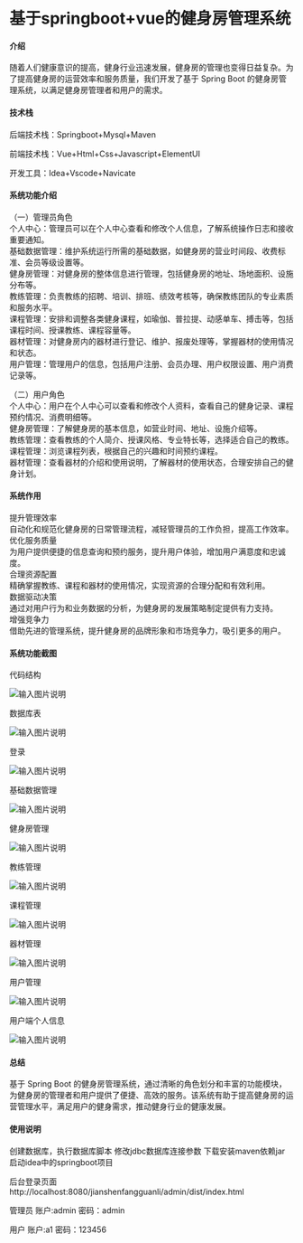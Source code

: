 # 基于springboot+vue的健身房管理系统

#### 介绍

随着人们健康意识的提高，健身行业迅速发展，健身房的管理也变得日益复杂。为了提高健身房的运营效率和服务质量，我们开发了基于 Spring Boot 的健身房管理系统，以满足健身房管理者和用户的需求。

#### 技术栈

后端技术栈：Springboot+Mysql+Maven

前端技术栈：Vue+Html+Css+Javascript+ElementUI

开发工具：Idea+Vscode+Navicate

#### 系统功能介绍

（一）管理员角色  
个人中心：管理员可以在个人中心查看和修改个人信息，了解系统操作日志和接收重要通知。  
基础数据管理：维护系统运行所需的基础数据，如健身房的营业时间段、收费标准、会员等级设置等。  
健身房管理：对健身房的整体信息进行管理，包括健身房的地址、场地面积、设施分布等。  
教练管理：负责教练的招聘、培训、排班、绩效考核等，确保教练团队的专业素质和服务水平。  
课程管理：安排和调整各类健身课程，如瑜伽、普拉提、动感单车、搏击等，包括课程时间、授课教练、课程容量等。  
器材管理：对健身房内的器材进行登记、维护、报废处理等，掌握器材的使用情况和状态。  
用户管理：管理用户的信息，包括用户注册、会员办理、用户权限设置、用户消费记录等。  

（二）用户角色  
个人中心：用户在个人中心可以查看和修改个人资料，查看自己的健身记录、课程预约情况、消费明细等。  
健身房管理：了解健身房的基本信息，如营业时间、地址、设施介绍等。  
教练管理：查看教练的个人简介、授课风格、专业特长等，选择适合自己的教练。  
课程管理：浏览课程列表，根据自己的兴趣和时间预约课程。  
器材管理：查看器材的介绍和使用说明，了解器材的使用状态，合理安排自己的健身计划。  

#### 系统作用

提升管理效率  
自动化和规范化健身房的日常管理流程，减轻管理员的工作负担，提高工作效率。  
优化服务质量  
为用户提供便捷的信息查询和预约服务，提升用户体验，增加用户满意度和忠诚度。  
合理资源配置  
精确掌握教练、课程和器材的使用情况，实现资源的合理分配和有效利用。  
数据驱动决策  
通过对用户行为和业务数据的分析，为健身房的发展策略制定提供有力支持。  
增强竞争力  
借助先进的管理系统，提升健身房的品牌形象和市场竞争力，吸引更多的用户。  

#### 系统功能截图

代码结构

![输入图片说明](images/2568de2b084db05e955447d3222c838.png)

数据库表

![输入图片说明](images/5352b55d923b2a8085b7a8945b6befa.png)

登录

![输入图片说明](images/2568ceddc87225a7218e4883b3394bf.png)

基础数据管理

![输入图片说明](images/1d2ff7d4c6a2658035cebe5d245cc18.png)

健身房管理

![输入图片说明](images/a69f643214c2b302056177c85280370.png)

教练管理

![输入图片说明](images/f3b1053921de9f40052345a6065107d.png)

课程管理

![输入图片说明](images/da9b06686df002a64335cc12d7c7bcd.png)

器材管理

![输入图片说明](images/9a6458221c431d3b90db83acd94114f.png)

用户管理

![输入图片说明](images/1f42e5f9ce6b8da20a42bab48f97bf3.png)

用户端个人信息

![输入图片说明](images/dbb412d5cfa3a6501c94853a160f45b.png)

#### 总结

基于 Spring Boot 的健身房管理系统，通过清晰的角色划分和丰富的功能模块，为健身房的管理者和用户提供了便捷、高效的服务。该系统有助于提高健身房的运营管理水平，满足用户的健身需求，推动健身行业的健康发展。

#### 使用说明

创建数据库，执行数据库脚本 修改jdbc数据库连接参数 下载安装maven依赖jar 启动idea中的springboot项目

后台登录页面
http://localhost:8080/jianshenfangguanli/admin/dist/index.html

管理员				账户:admin 		密码：admin

用户				账户:a1 		密码：123456